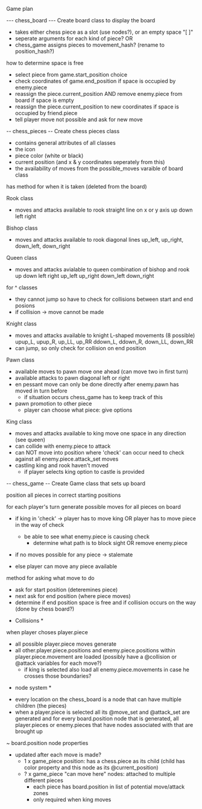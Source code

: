 Game plan

--- chess_board ---
Create board class to display the board
- takes either chess piece as a slot (use nodes?), or an empty space  "[ ]"
- seperate arguments for each kind of piece?
OR
- chess_game assigns pieces to movement_hash? (rename to position_hash?)


how to determine space is free 
- select piece from game.start_position choice
- check coordinates of game.end_position
 if space is occupied by enemy.piece
 - reassign the piece.current_position AND remove enemy.piece from board
 if space is empty
 - reassign the piece.current_position to new coordinates
 if space is occupied by friend.piece
 - tell player move not possible and ask for new move


-- chess_pieces --
Create chess pieces class
- contains general attributes of all classes
- the icon
- piece color (white or black)
- current position (and x & y coordinates seperately from this)
- the availability of moves from the possible_moves varaible of board class


has method for when it is taken (deleted from the board)

Rook class
- moves and attacks available to rook
  straight line on x or y axis
    up down left right

Bishop class
- moves and attacks available to rook
  diagonal lines
    up_left, up_right, down_left, down_right

Queen class
- moves and attacks avialable to queen
  combination of bishop and rook 
    up down left right up_left up_right down_left down_right

for ^ classes
- they cannot jump so have to check for collisions between start and end posions
- if collision -> move cannot be made

Knight class
- moves and attacks available to knight
  L-shaped movements (8 possible)
    upup_L, upup_R, up_LL, up_RR
    ddown_L, ddown_R, down_LL, down_RR
- can jump, so only check for collision on end position

Pawn class
- available moves to pawn
  move one ahead (can move two in first turn)
- available attacks to pawn
  diagonal left or right
- en pessant move
  can only be done directly after enemy.pawn has moved in turn before
  - if situation occurs chess_game has to keep track of this
- pawn promotion to other piece
  - player can choose what piece: give options

King class
- moves and attacks available to king
  move one space in any direction (see queen)
- can collide with enemy.piece to attack
- can NOT move into position where 'check' can occur
  need to check against all enemy.piece.attack_set moves
- castling
  king and rook haven't moved
    * if player selects king option to castle is provided


-- chess_game --
Create Game class that sets up board

position all pieces in correct starting positions

for each player's turn generate possible moves for all pieces on board
- if king in 'check' -> player has to move king 
  OR
  player has to move piece in the way of check
  - be able to see what enemy.piece is causing check 
    - determine what path is to block sight OR remove enemy.piece

- if no moves possible for any piece -> stalemate
- else player can move any piece available

method for asking what move to do
- ask for start position (deteremines piece)
- next ask for end position (where piece moves)
- determine if end position space is free and if collision occurs on the way (done by chess board?)


* Collisions *

when player choses player.piece 
- all possible player.piece moves generate
- all other.player.piece.positions and enemy.piece.positions within player.piece.movement are loaded
  (possibly have a @collision or @attack variables for each move?)
  - if king is selected also load all enemy.piece.movements in case he crosses those boundaries?

* node system *
- every location on the chess_board is a node that can have multiple children (the pieces)
- when a player.piece is selected all its @move_set and @attack_set are generated and for every board.position node that is generated, all player.pieces or enemy.pieces that have nodes associated with that are brought up

~ board.position node properties
- updated after each move is made?
  - 1 x game_piece position: has a chess.piece as its child (child has color property and this node as its @current_position)
  - ? x game_piece "can move here" nodes: attached to multiple different pieces
    - each piece has board.position in list of potential move/attack zones
    - only required when king moves
  



